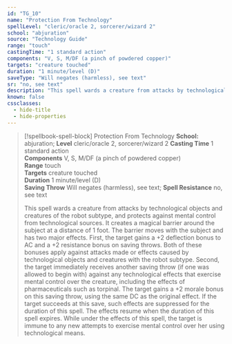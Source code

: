 ```yaml
---
id: "TG_10"
name: "Protection From Technology"
spellLevel: "cleric/oracle 2, sorcerer/wizard 2"
school: "abjuration"
source: "Technology Guide"
range: "touch"
castingTime: "1 standard action"
components: "V, S, M/DF (a pinch of powdered copper)"
targets: "creature touched"
duration: "1 minute/level (D)"
saveType: "Will negates (harmless), see text"
sr: "no, see text"
description: "This spell wards a creature from attacks by technological objects and creatures of the robot subtype, and protects against mental control from technological sources. It creates a magical barrier around the subject at a distance of 1 foot. The barrier moves with the subject and has two major effects.  First, the target gains a +2 deflection bonus to AC and a +2 resistance bonus on saving throws. Both of these bonuses apply against attacks made or effects caused by technological objects and creatures with the robot subtype.  Second, the target immediately receives another saving throw (if one was allowed to begin with) against any technological effects that exercise mental control over the creature, including the effects of pharmaceuticals such as torpinal. The target gains a +2 morale bonus on this saving throw, using the same DC as the original effect. If the target succeeds at this save, such effects are suppressed for the duration of this spell. The effects resume when the duration of this spell expires. While under the effects of this spell, the target is immune to any new attempts to exercise mental control over her using technological means."
known: false
cssclasses:
  - hide-title
  - hide-properties
---
```


> [!spellbook-spell-block] Protection From Technology
> **School:** abjuration; **Level** cleric/oracle 2, sorcerer/wizard 2
> **Casting Time** 1 standard action  
> **Components** V, S, M/DF (a pinch of powdered copper)  
> **Range** touch  
> **Targets** creature touched  
> **Duration** 1 minute/level (D)  
> **Saving Throw** Will negates (harmless), see text; **Spell Resistance** no, see text
> 
> This spell wards a creature from attacks by technological objects and creatures of the robot subtype, and protects against mental control from technological sources. It creates a magical barrier around the subject at a distance of 1 foot. The barrier moves with the subject and has two major effects.  First, the target gains a +2 deflection bonus to AC and a +2 resistance bonus on saving throws. Both of these bonuses apply against attacks made or effects caused by technological objects and creatures with the robot subtype.  Second, the target immediately receives another saving throw (if one was allowed to begin with) against any technological effects that exercise mental control over the creature, including the effects of pharmaceuticals such as torpinal. The target gains a +2 morale bonus on this saving throw, using the same DC as the original effect. If the target succeeds at this save, such effects are suppressed for the duration of this spell. The effects resume when the duration of this spell expires. While under the effects of this spell, the target is immune to any new attempts to exercise mental control over her using technological means.